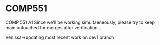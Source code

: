 # COMP551
COMP 551 A1
Since we'll be working simultaeneously, please try to keep main untouched for merges after verification...

Venissa->updating most recent work on dev1 branch
